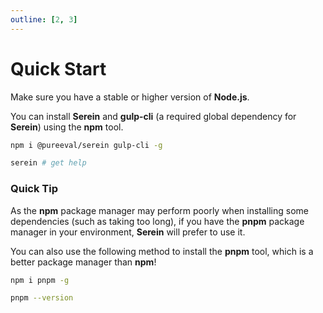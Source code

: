 ```yaml
---
outline: [2, 3]
---
```


# Quick Start

Make sure you have a stable or higher version of **Node.js**.

You can install **Serein** and **gulp-cli** (a required global dependency for **Serein**) using the **npm** tool.

```bash
npm i @pureeval/serein gulp-cli -g

serein # get help
```

### Quick Tip

As the **npm** package manager may perform poorly when installing some dependencies (such as taking too long), if you have the **pnpm** package manager in your environment, **Serein** will prefer to use it.

You can also use the following method to install the **pnpm** tool, which is a better package manager than **npm**!

```bash
npm i pnpm -g

pnpm --version
```
